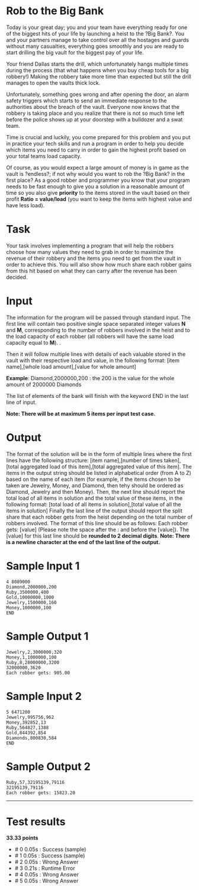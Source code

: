 Rob to the Big Bank
===================

Today is your great day; you and your team have everything ready for one of the biggest hits of your life by launching a heist to the ?Big Bank?. You and your partners manage to take control over all the hostages and guards without many casualties, everything goes smoothly and you are ready to start drilling the big vault for the biggest pay of your life. 

Your friend Dallas starts the drill, which unfortunately hangs multiple times during the process (that what happens when you buy cheap tools for a big robbery!) Making the robbery take more time than expected but still the drill manages to open the vaults thick lock. 

Unfortunately, something goes wrong and after opening the door, an alarm safety triggers which starts to send an immediate response to the authorities about the breach of the vault. Everyone now knows that the robbery is taking place and you realize that there is not so much time left before the police shows up at your doorstep with a bulldozer and a swat team. 

Time is crucial and luckily, you come prepared for this problem and you put in practice your tech skills and run a program in order to help you decide which items you need to carry in order to gain the highest profit based on your total teams load capacity. 

Of course, as you would expect a large amount of money is in game as the vault is ?endless?; if not why would you want to rob the ?Big Bank? in the first place? As a good robber and programmer you know that your program needs to be fast enough to give you a solution in a reasonable amount of time so you also give **priority** to the items stored in the vault based on their profit **Ratio = value/load** (you want to keep the items with highest value and have less load).



Task
====

Your task involves implementing a program that will help the robbers choose how many values they need to grab in order to maximize the revenue of their robbery and the items you need to get from the vault in order to achieve this. You will also show how much share each robber gains from this hit based on what they can carry after the revenue has been decided.

Input
=====

The information for the program will be passed through standard input. The first line will contain two positive single space separated integer values **N** and **M**, corresponding to the number of robbers involved in the heist and to the load capacity of each robber (all robbers will have the same load capacity equal to **M**). . 

Then it will follow multiple lines with details of each valuable stored in the vault with their respective load and value, in the following format: 
[item name],[whole load amount],[value for whole amount] 

**Example**: Diamond,2000000,200 : the 200 is the value for the whole amount of 2000000 Diamonds 

The list of elements of the bank will finish with the keyword END in the last line of input.

**Note: There will be at maximum 5 items per input test case.**

Output
======

The format of the solution will be in the form of multiple lines where the first lines have the following structure: 
[item name],[number of times taken],[total aggregated load of this item],[total aggregated value of this item]. 
The items in the output string should be listed in alphabetical order (from A to Z) based on the name of each item (for example, if the items chosen to be taken are Jewelry, Money, and Diamond, then tehy should be ordered as Diamond, Jewelry and then Money). 
Then, the next line should report the total load of all items in solution and the total value of these items, in the following format: 
[total load of all items in solution],[total value of all the items in solution] 
Finally the last line of the output should report the split share that each robber gets from the heist depending on the total number of robbers involved. The format of this line should be as follows: 
Each robber gets: [value] 
(Please note the space after the : and before the [value]). 
The [value] for this last line should be **rounded to 2 decimal digits**. 
**Note: There is a newline character at the end of the last line of the output.**


Sample Input 1
==============

    4 8089000 
    Diamond,2000000,200 
    Ruby,3500000,400 
    Gold,10000000,1000 
    Jewelry,1500000,160 
    Money,1000000,100 
    END

Sample Output 1
===============

    Jewelry,2,3000000,320 
    Money,1,1000000,100 
    Ruby,8,28000000,3200 
    32000000,3620 
    Each robber gets: 905.00

Sample Input 2
==============

    5 6471200 
    Jewelry,995756,962 
    Money,392852,13 
    Ruby,564827,1388 
    Gold,844392,854 
    Diamonds,800830,584 
    END

Sample Output 2
===============

    Ruby,57,32195139,79116 
    32195139,79116 
    Each robber gets: 15823.20

***

Test results
============

**33.33 points**

- \# 0  0.05s : Success  (sample)
- \# 1  0.05s : Success  (sample)
- \# 2  0.05s : Wrong Answer 
- \# 3  0.21s : Runtime Error 
- \# 4  0.05s : Wrong Answer 
- \# 5  0.05s : Wrong Answer 
